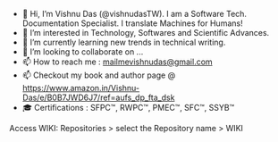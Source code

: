 - 👋 Hi, I’m  Vishnu Das (@vishnudasTW). I am a Software Tech. Documentation Specialist. I translate Machines for Humans! 
- 👀 I’m interested in Technology, Softwares and Scientific Advances.
- 🌱 I’m currently learning new trends in technical writing.
- 💞️ I’m looking to collaborate on ...
- 📫 How to reach me : mailmevishnudas@gmail.com
- 📫 Checkout my book and author page @  https://www.amazon.in/Vishnu-Das/e/B0B7JWD6J7/ref=aufs_dp_fta_dsk
- 🎓 Certifications : SFPC™, RWPC™, PMEC™, SFC™, SSYB™

Access WIKI: Repositories > select the Repository name > WIKI

<!---
vishnudasTW/vishnudasTW is a ✨ special ✨ repository because its `README.md` (this file) appears on your GitHub profile.
You can click the Preview link to take a look at your changes.
--->
